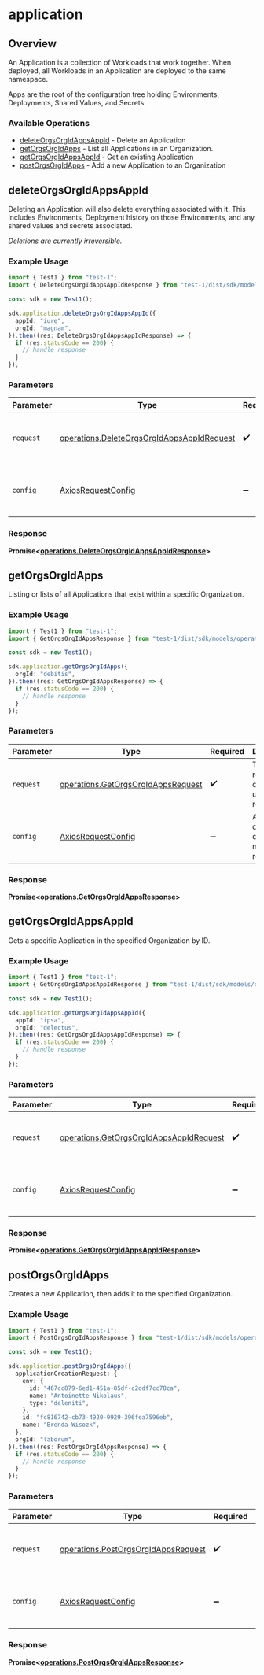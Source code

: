 # application

## Overview

An Application is a collection of Workloads that work together. When deployed, all Workloads in an Application are deployed to the same namespace.

Apps are the root of the configuration tree holding Environments, Deployments, Shared Values, and Secrets.
<SchemaDefinition schemaRef="#/components/schemas/ApplicationRequest" />


### Available Operations

* [deleteOrgsOrgIdAppsAppId](#deleteorgsorgidappsappid) - Delete an Application
* [getOrgsOrgIdApps](#getorgsorgidapps) - List all Applications in an Organization.
* [getOrgsOrgIdAppsAppId](#getorgsorgidappsappid) - Get an existing Application
* [postOrgsOrgIdApps](#postorgsorgidapps) - Add a new Application to an Organization

## deleteOrgsOrgIdAppsAppId

Deleting an Application will also delete everything associated with it. This includes Environments, Deployment history on those Environments, and any shared values and secrets associated.

_Deletions are currently irreversible._

### Example Usage

```typescript
import { Test1 } from "test-1";
import { DeleteOrgsOrgIdAppsAppIdResponse } from "test-1/dist/sdk/models/operations";

const sdk = new Test1();

sdk.application.deleteOrgsOrgIdAppsAppId({
  appId: "iure",
  orgId: "magnam",
}).then((res: DeleteOrgsOrgIdAppsAppIdResponse) => {
  if (res.statusCode == 200) {
    // handle response
  }
});
```

### Parameters

| Parameter                                                                                                | Type                                                                                                     | Required                                                                                                 | Description                                                                                              |
| -------------------------------------------------------------------------------------------------------- | -------------------------------------------------------------------------------------------------------- | -------------------------------------------------------------------------------------------------------- | -------------------------------------------------------------------------------------------------------- |
| `request`                                                                                                | [operations.DeleteOrgsOrgIdAppsAppIdRequest](../../models/operations/deleteorgsorgidappsappidrequest.md) | :heavy_check_mark:                                                                                       | The request object to use for the request.                                                               |
| `config`                                                                                                 | [AxiosRequestConfig](https://axios-http.com/docs/req_config)                                             | :heavy_minus_sign:                                                                                       | Available config options for making requests.                                                            |


### Response

**Promise<[operations.DeleteOrgsOrgIdAppsAppIdResponse](../../models/operations/deleteorgsorgidappsappidresponse.md)>**


## getOrgsOrgIdApps

Listing or lists of all Applications that exist within a specific Organization.

### Example Usage

```typescript
import { Test1 } from "test-1";
import { GetOrgsOrgIdAppsResponse } from "test-1/dist/sdk/models/operations";

const sdk = new Test1();

sdk.application.getOrgsOrgIdApps({
  orgId: "debitis",
}).then((res: GetOrgsOrgIdAppsResponse) => {
  if (res.statusCode == 200) {
    // handle response
  }
});
```

### Parameters

| Parameter                                                                                | Type                                                                                     | Required                                                                                 | Description                                                                              |
| ---------------------------------------------------------------------------------------- | ---------------------------------------------------------------------------------------- | ---------------------------------------------------------------------------------------- | ---------------------------------------------------------------------------------------- |
| `request`                                                                                | [operations.GetOrgsOrgIdAppsRequest](../../models/operations/getorgsorgidappsrequest.md) | :heavy_check_mark:                                                                       | The request object to use for the request.                                               |
| `config`                                                                                 | [AxiosRequestConfig](https://axios-http.com/docs/req_config)                             | :heavy_minus_sign:                                                                       | Available config options for making requests.                                            |


### Response

**Promise<[operations.GetOrgsOrgIdAppsResponse](../../models/operations/getorgsorgidappsresponse.md)>**


## getOrgsOrgIdAppsAppId

Gets a specific Application in the specified Organization by ID.

### Example Usage

```typescript
import { Test1 } from "test-1";
import { GetOrgsOrgIdAppsAppIdResponse } from "test-1/dist/sdk/models/operations";

const sdk = new Test1();

sdk.application.getOrgsOrgIdAppsAppId({
  appId: "ipsa",
  orgId: "delectus",
}).then((res: GetOrgsOrgIdAppsAppIdResponse) => {
  if (res.statusCode == 200) {
    // handle response
  }
});
```

### Parameters

| Parameter                                                                                          | Type                                                                                               | Required                                                                                           | Description                                                                                        |
| -------------------------------------------------------------------------------------------------- | -------------------------------------------------------------------------------------------------- | -------------------------------------------------------------------------------------------------- | -------------------------------------------------------------------------------------------------- |
| `request`                                                                                          | [operations.GetOrgsOrgIdAppsAppIdRequest](../../models/operations/getorgsorgidappsappidrequest.md) | :heavy_check_mark:                                                                                 | The request object to use for the request.                                                         |
| `config`                                                                                           | [AxiosRequestConfig](https://axios-http.com/docs/req_config)                                       | :heavy_minus_sign:                                                                                 | Available config options for making requests.                                                      |


### Response

**Promise<[operations.GetOrgsOrgIdAppsAppIdResponse](../../models/operations/getorgsorgidappsappidresponse.md)>**


## postOrgsOrgIdApps

Creates a new Application, then adds it to the specified Organization.

### Example Usage

```typescript
import { Test1 } from "test-1";
import { PostOrgsOrgIdAppsResponse } from "test-1/dist/sdk/models/operations";

const sdk = new Test1();

sdk.application.postOrgsOrgIdApps({
  applicationCreationRequest: {
    env: {
      id: "467cc879-6ed1-451a-85df-c2ddf7cc78ca",
      name: "Antoinette Nikolaus",
      type: "deleniti",
    },
    id: "fc816742-cb73-4920-9929-396fea7596eb",
    name: "Brenda Wisozk",
  },
  orgId: "laborum",
}).then((res: PostOrgsOrgIdAppsResponse) => {
  if (res.statusCode == 200) {
    // handle response
  }
});
```

### Parameters

| Parameter                                                                                  | Type                                                                                       | Required                                                                                   | Description                                                                                |
| ------------------------------------------------------------------------------------------ | ------------------------------------------------------------------------------------------ | ------------------------------------------------------------------------------------------ | ------------------------------------------------------------------------------------------ |
| `request`                                                                                  | [operations.PostOrgsOrgIdAppsRequest](../../models/operations/postorgsorgidappsrequest.md) | :heavy_check_mark:                                                                         | The request object to use for the request.                                                 |
| `config`                                                                                   | [AxiosRequestConfig](https://axios-http.com/docs/req_config)                               | :heavy_minus_sign:                                                                         | Available config options for making requests.                                              |


### Response

**Promise<[operations.PostOrgsOrgIdAppsResponse](../../models/operations/postorgsorgidappsresponse.md)>**

